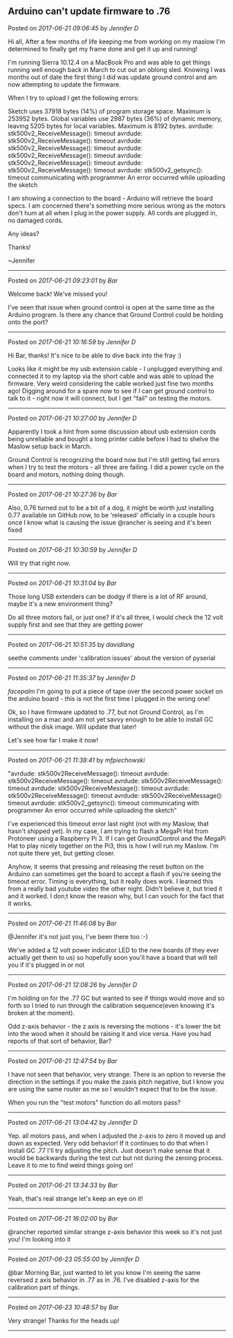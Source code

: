 ## Arduino can't update firmware to .76
Posted on *2017-06-21 09:06:45* by *Jennifer D*

Hi all,
After a few months of life keeping me from working on my maslow I'm determined to finally get my frame done and get it up and running! 

I'm running Sierra 10.12.4 on a MacBook Pro and was able to get things running well enough back in March to cut out an oblong sled. Knowing I was months out of date the first thing I did was update ground control and am now attempting to update the firmware. 

When I try to upload I get the following errors:

Sketch uses 37918 bytes (14%) of program storage space. Maximum is 253952 bytes.
Global variables use 2987 bytes (36%) of dynamic memory, leaving 5205 bytes for local variables. Maximum is 8192 bytes.
avrdude: stk500v2_ReceiveMessage(): timeout
avrdude: stk500v2_ReceiveMessage(): timeout
avrdude: stk500v2_ReceiveMessage(): timeout
avrdude: stk500v2_ReceiveMessage(): timeout
avrdude: stk500v2_ReceiveMessage(): timeout
avrdude: stk500v2_ReceiveMessage(): timeout
avrdude: stk500v2_getsync(): timeout communicating with programmer
An error occurred while uploading the sketch

I am showing a connection to the board - Arduino will  retrieve the board specs. I am concerned there's something more serious wrong as the motors don't hum at all when I plug in the power supply. All cords are plugged in, no damaged cords. 

Any ideas?

Thanks! 

~Jennifer

---

Posted on *2017-06-21 09:23:01* by *Bar*

Welcome back! We've missed you!

I've seen that issue when ground control is open at the same time as the Arduino program. Is there any chance that Ground Control could be holding onto the port?

---

Posted on *2017-06-21 10:16:59* by *Jennifer D*

Hi Bar, thanks! It's nice to be able to dive back into the fray :) 

Looks like it might be my usb extension cable - I unplugged everything and connected it to my laptop via the short cable and was able to upload the firmware. Very weird considering the cable worked just fine two months ago! Digging around for a spare now to see if I can get ground control to talk to it - right now it will connect, but I get "fail" on testing the motors.

---

Posted on *2017-06-21 10:27:00* by *Jennifer D*

Apparently I took a hint from some discussion about usb extension cords being unreliable and bought a long printer cable before I had to shelve the Maslow setup back in March.

Ground Control is recognizing the board now but I'm still getting fail errors when I try to test the motors - all three are failing. I did a power cycle on the board and motors, nothing doing though.

---

Posted on *2017-06-21 10:27:36* by *Bar*

Also, 0.76 turned out to be a bit of a dog, it might be worth just installing 0.77 available on GitHub now, to be 'released' officially in a couple hours once I know what is causing the issue @rancher is seeing and it's been fixed

---

Posted on *2017-06-21 10:30:59* by *Jennifer D*

Will try that right now.

---

Posted on *2017-06-21 10:31:04* by *Bar*

Those long USB extenders can be dodgy if there is a lot of RF around, maybe it's a new environment thing?

Do all three motors fail, or just one? If it's all three, I would check the 12 volt supply first and see that they are getting power

---

Posted on *2017-06-21 10:51:35* by *davidlang*

seethe comments under 'calibration issues' about the version of pyserial

---

Posted on *2017-06-21 11:35:37* by *Jennifer D*

*facepalm* I'm going to put a piece of tape over the second power socket on the arduino board - this is not the first time I plugged in the wrong one! 

Ok, so I have firmware updated to .77, but not Ground Control, as I'm installing on a mac and am not yet savvy enough to be able to install GC without the disk image.  Will update that later! 

Let's see how far I make it now!

---

Posted on *2017-06-21 11:38:41* by *mfpiechowski*

"avrdude: stk500v2ReceiveMessage(): timeout
avrdude: stk500v2ReceiveMessage(): timeout
avrdude: stk500v2ReceiveMessage(): timeout
avrdude: stk500v2ReceiveMessage(): timeout
avrdude: stk500v2ReceiveMessage(): timeout
avrdude: stk500v2ReceiveMessage(): timeout
avrdude: stk500v2_getsync(): timeout communicating with programmer
An error occurred while uploading the sketch"

I've experienced this timeout error last night (not with my Maslow, that hasn't shipped yet). In my case, I am trying to flash a MegaPi Hat from Protoneer using a Raspberry Pi 3. If I can get GroundControl and the MegaPi Hat to play nicely together on the Pi3, this is how I will run my Maslow. I'm not quite there yet, but getting closer. 
 
Anyhow, it seems that pressing and releasing the reset button on the Arduino can sometimes get the board to accept a flash if you're seeing the timeout error. Timing is everything, but it really does work. I learned this from a really bad youtube video the other  night. Didn't believe it, but tried it and it worked. I don;t know the reason why, but I can vouch for the fact that it works.

---

Posted on *2017-06-21 11:46:08* by *Bar*

@Jennifer it's not just you, I've been there too :-)

We've added a 12 volt power indicator LED to the new boards (if they ever actually get them to us) so hopefully soon you'll have a board that will tell you if it's plugged in or not

---

Posted on *2017-06-21 12:08:26* by *Jennifer D*

I'm holding on for the .77 GC but wanted to see if things would move and so forth so I tried to run through the calibration sequence(even knowing it's broken at the moment). 

Odd z-axis behavior - the z axis is reversing the motions - it's lower the bit into the wood when it should be raising it and vice versa. Have you had reports of that sort of behavior, Bar?

---

Posted on *2017-06-21 12:47:54* by *Bar*

I have not seen that behavior, very strange. There is an option to reverse the direction in the settings if you make the zaxis pitch negative, but I know you are using the same router as me so I wouldn't expect that to be the issue. 

When you run the "test motors" function do all motors pass?

---

Posted on *2017-06-21 13:04:42* by *Jennifer D*

Yep. all motors pass, and when I adjusted the z-axis to zero it moved up and down as expected. Very odd behavior! If it continues to do that when I install GC .77 I'll try adjusting the pitch. Just doesn't make sense that it would be backwards during the test cut but not during the zeroing process. Leave it to me to find weird things going on!

---

Posted on *2017-06-21 13:34:33* by *Bar*

Yeah, that's real strange let's keep an eye on it!

---

Posted on *2017-06-21 16:02:00* by *Bar*

@rancher reported similar strange z-axis behavior this week so it's not just you! I'm looking into it

---

Posted on *2017-06-23 05:55:00* by *Jennifer D*

@bar Morning Bar, just wanted to let you know I'm seeing the same reversed z axis behavior in .77 as in .76. I've disabled z-axis for the calibration part of things.

---

Posted on *2017-06-23 10:48:57* by *Bar*

Very strange! Thanks for the heads up!

---

